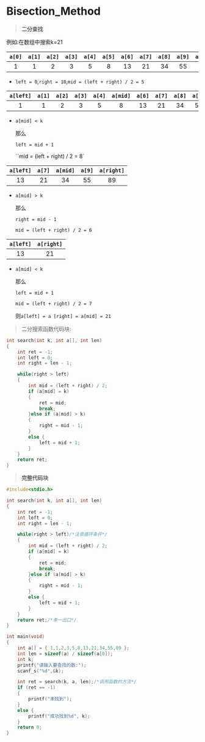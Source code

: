 # Bisection_Method

> **二分查找**

例如:在数组中搜索k=21

| `a[0]` | `a[1]` | `a[2]` | `a[3]` | `a[4]` | `a[5]` | `a[6]` | `a[7]` | `a[8]` | `a[9]` | `a[10]` |
| :----: | :----: | :----: | :----: | :----: | :----: | :----: | :----: | :----: | :----: | :-----: |
|   1    |   1    |   2    |   3    |   5    |   8    |   13   |   21   |   34   |   55   |   89    |

- `left = 0`,`right = 10`,`mid = (left + right) / 2 = 5`

| `a[left]` | `a[1]` | `a[2]` | `a[3]` | `a[4]` | `a[mid]` | `a[6]` | `a[7]` | `a[8]` | `a[9]` | `a[right]` |
| :-------: | :----: | :----: | :----: | :----: | :------: | :----: | :----: | :----: | :----: | :--------: |
|     1     |   1    |   2    |   3    |   5    |    8     |   13   |   21   |   34   |   55   |     89     |

- `a[mid] < k`

  那么

  ``left = mid + 1``

  ``mid = (left + right) / 2 = 8`

| `a[left]` | `a[7]` | `a[mid]` | `a[9]` | `a[right]` |
| :-------: | :----: | :------: | :----: | :--------: |
|    13     |   21   |    34    |   55   |     89     |

- `a[mid] > k`

  那么

  `right = mid - 1`

  `mid = (left + right) / 2 = 6`

| `a[left]` | `a[right]` |
| :-------: | :--------: |
|    13     |     21     |

- `a[mid] < k`

  那么

  `left = mid + 1`

  `mid = (left + right) / 2 = 7`

  则`a[left] = a [right] = a[mid] = 21`

> 二分搜索函数代码块:

```C
int search(int k, int a[], int len)
{
	int ret = -1;
	int left = 0;
	int right = len - 1;

	while(right > left)
	{
		int mid = (left + right) / 2;
		if (a[mid] = k) 
		{
			ret = mid;
			break;
		}else if (a[mid] > k) 
		{
			right = mid - 1;
		}
		else {
			left = mid + 1;
		}
	}
	return ret;
}
```

> **完整代码块**

```C
#include<stdio.h>

int search(int k, int a[], int len)
{
	int ret = -1;
	int left = 0;
	int right = len - 1;

	while(right > left)/*注意循环条件*/
	{
		int mid = (left + right) / 2;
		if (a[mid] = k) 
		{
			ret = mid;
			break;
		}else if (a[mid] > k) 
		{
			right = mid - 1;
		}
		else {
			left = mid + 1;
		}
	}
	return ret;/*单一出口*/
}

int main(void)
{
	int a[] = { 1,1,2,3,5,8,13,21,34,55,89 };
	int len = sizeof(a) / sizeof(a[0]);
	int k;
	printf("请输入要查找的数:");
	scanf_s("%d",&k);

	int ret = search(k, a, len);/*调用函数的方法*/
	if (ret == -1)
	{
		printf("未找到");
	}
	else {
		printf("成功找到%d", k);
	}
	return 0;
}
```

